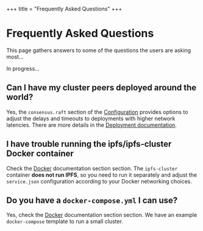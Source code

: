 +++
title = "Frequently Asked Questions"
+++

# Frequently Asked Questions

This page gathers answers to some of the questions the users are asking most...

<div class="tipbox warning">In progress...</div>


## Can I have my cluster peers deployed around the world?

Yes, the `consensus.raft` section of the [Configuration](/documentation/configuration) provides options to adjust the delays and timeouts to deployments with higher network latencies. There are more details in the [Deployment documentation](/documentation/deployment).

## I have trouble running the ipfs/ipfs-cluster Docker container

Check the [Docker](/documentation/deployment/docker) documentation section section. The `ipfs-cluster` container **does not run IPFS**, so you need to run it separately and adjust the `service.json` configuration according to your Docker networking choices.

## Do you have a `docker-compose.yml` I can use?

Yes, check the [Docker](/documentation/deployment/docker) documentation section section. We have an example `docker-compose` template to run a small cluster.
